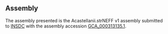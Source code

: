

Assembly
--------

The assembly presented is the Acastellanii.strNEFF v1 assembly submitted
to [INSDC](http://www.insdc.org) with the assembly accession
[GCA\_000313135.1](http://www.ebi.ac.uk/ena/data/view/GCA_000313135.1).
